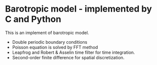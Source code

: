 # Barotropic model - implemented by C and Python

This is an implement of barotropic model.  

- Double periodic boundary conditions
- Poisson equation is solved by FFT method
- Leapfrog and Robert & Asselin time filter for time integration.
- Second-order finite difference for spatial discretization.